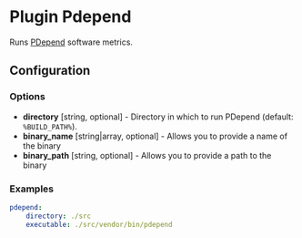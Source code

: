 Plugin Pdepend
==============

Runs [PDepend](http://pdepend.org/) software metrics.

Configuration
-------------

### Options

* **directory** [string, optional] - Directory in which to run PDepend (default: `%BUILD_PATH%`).
* **binary_name** [string|array, optional] - Allows you to provide a name of the binary
* **binary_path** [string, optional] - Allows you to provide a path to the binary


### Examples

```yaml
pdepend:
    directory: ./src
    executable: ./src/vendor/bin/pdepend
```
